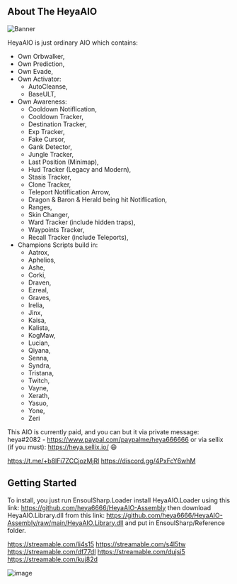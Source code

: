 ## About The HeyaAIO

![Banner](https://user-images.githubusercontent.com/53314225/176193399-6df4202e-8400-4c8b-b571-b1c7ea9fd78d.png)


HeyaAIO is just ordinary AIO which contains:
* Own Orbwalker,
* Own Prediction,
* Own Evade,
* Own Activator:
  - AutoCleanse,
  - BaseULT,
* Own Awareness:
  - Cooldown Notiflication,
  - Cooldown Tracker,
  - Destination Tracker,
  - Exp Tracker,
  - Fake Cursor,
  - Gank Detector,
  - Jungle Tracker,
  - Last Position (Minimap),
  - Hud Tracker (Legacy and Modern),
  - Stasis Tracker,
  - Clone Tracker,
  - Teleport Notiflication Arrow,
  - Dragon & Baron & Herald being hit Notiflication,
  - Ranges,
  - Skin Changer,
  - Ward Tracker (include hidden traps),
  - Waypoints Tracker,
  - Recall Tracker (include Teleports),
* Champions Scripts build in:
  - Aatrox,
  - Aphelios,
  - Ashe,
  - Corki,
  - Draven,
  - Ezreal,
  - Graves,
  - Irelia,
  - Jinx,
  - Kaisa,
  - Kalista,
  - KogMaw,
  - Lucian,
  - Qiyana,
  - Senna,
  - Syndra,
  - Tristana,
  - Twitch,
  - Vayne,
  - Xerath,
  - Yasuo,
  - Yone,
  - Zeri
  
This AIO is currently paid, and you can but it via private message:
heya#2082 - https://www.paypal.com/paypalme/heya666666 or via sellix (if you must): https://heya.sellix.io/
:smile:

https://t.me/+b8lFi7ZCCjozMjRl 
https://discord.gg/4PxFcY6whM

## Getting Started
To install, you just run EnsoulSharp.Loader install HeyaAIO.Loader using this link: https://github.com/heya6666/HeyaAIO-Assembly then download HeyaAIO.Library.dll from this link: https://github.com/heya6666/HeyaAIO-Assembly/raw/main/HeyaAIO.Library.dll and put in EnsoulSharp/Reference folder.

https://streamable.com/li4s15
https://streamable.com/s4l5tw
https://streamable.com/df77dl
https://streamable.com/dujsi5
https://streamable.com/kuj82d

![image](https://user-images.githubusercontent.com/53314225/161516237-4c6b0856-522c-4055-8e28-72996c31837a.png)
